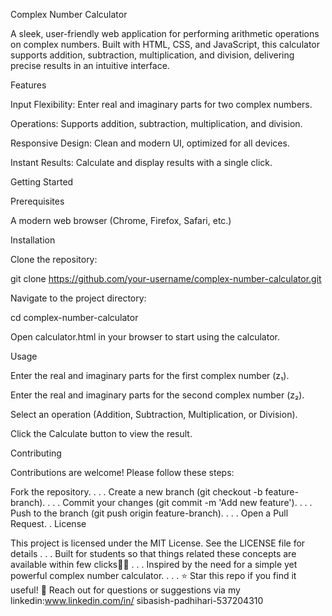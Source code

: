 Complex Number Calculator

A sleek, user-friendly web application for performing arithmetic operations on complex numbers. Built with HTML, CSS, and JavaScript, this calculator supports addition, subtraction, multiplication, and division, delivering precise results in an intuitive interface.

Features





Input Flexibility: Enter real and imaginary parts for two complex numbers.



Operations: Supports addition, subtraction, multiplication, and division.



Responsive Design: Clean and modern UI, optimized for all devices.



Instant Results: Calculate and display results with a single click.

Getting Started

Prerequisites





A modern web browser (Chrome, Firefox, Safari, etc.)

Installation





Clone the repository:

git clone https://github.com/your-username/complex-number-calculator.git



Navigate to the project directory:

cd complex-number-calculator



Open calculator.html in your browser to start using the calculator.

Usage





Enter the real and imaginary parts for the first complex number (z₁).



Enter the real and imaginary parts for the second complex number (z₂).



Select an operation (Addition, Subtraction, Multiplication, or Division).



Click the Calculate button to view the result.

Contributing

Contributions are welcome! Please follow these steps:





Fork the repository.
.
.
.
Create a new branch (git checkout -b feature-branch).
.
.
.
Commit your changes (git commit -m 'Add new feature').
.
.
.
Push to the branch (git push origin feature-branch).
.
.
.
Open a Pull Request.
.
License

This project is licensed under the MIT License. See the LICENSE file for details
.
.
.
Built for students so that things related these concepts are available within few clicks👨‍🔬
.
.
.
Inspired by the need for a simple yet powerful complex number calculator.
.
.
.
⭐ Star this repo if you find it useful!
📩 Reach out for questions or suggestions via my linkedin:www.linkedin.com/in/
sibasish-padhihari-537204310
